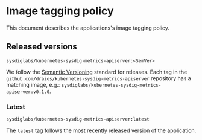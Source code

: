 # Image tagging policy

This document describes the applications's image tagging policy.

## Released versions

`sysdiglabs/kubernetes-sysdig-metrics-apiserver:<SemVer>`

We follow the [Semantic Versioning](http://semver.org/) standard for releases.
Each tag in the `github.com/draios/kubernetes-sysdig-metrics-apiserver` repository has a
matching image, e.g.: `sysdiglabs/kubernetes-sysdig-metrics-apiserver:v0.1.0`.

### Latest

`sysdiglabs/kubernetes-sysdig-metrics-apiserver:latest`

The `latest` tag follows the most recently released version of the application.
